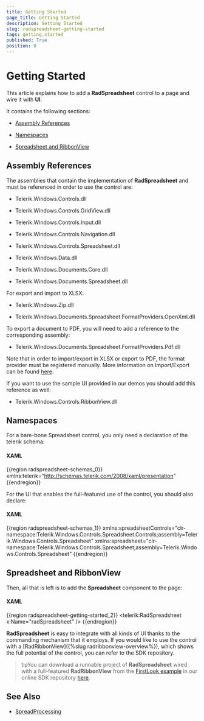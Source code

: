 ```yaml
---
title: Getting Started
page_title: Getting Started
description: Getting Started
slug: radspreadsheet-getting-started
tags: getting,started
published: True
position: 0
---
```


# Getting Started



This article explains how to add a __RadSpreadsheet__ control to a page and wire it with __UI__.
      

It contains the following sections:

* [Assembly References](#assembly-references)

* [Namespaces](#namespaces)

* [Spreadsheet and RibbonView](#spreadsheet-and-ribbonview)

## Assembly References

The assemblies that contain the implementation of __RadSpreadsheet__ and must be referenced in order to use the control are:
        

* Telerik.Windows.Controls.dll

* Telerik.Windows.Controls.GridView.dll

* Telerik.Windows.Controls.Input.dll

* Telerik.Windows.Controls.Navigation.dll

* Telerik.Windows.Controls.Spreadsheet.dll

* Telerik.Windows.Data.dll

* Telerik.Windows.Documents.Core.dll

* Telerik.Windows.Documents.Spreadsheet.dll

For export and import to XLSX:

* Telerik.Windows.Zip.dll

* Telerik.Windows.Documents.Spreadsheet.FormatProviders.OpenXml.dll

To export a document to PDF, you will need to add a reference to the corresponding assembly:

* Telerik.Windows.Documents.Spreadsheet.FormatProviders.Pdf.dll

Note that in order to import/export in XLSX or export to PDF, the format provider must be registered manually. More information on Import/Export can be found [here](https://docs.telerik.com/devtools/document-processing/libraries/radspreadprocessing/formats-and-conversion/import-export-format-providers-manager).

If you want to use the sample UI provided in our demos you should add this reference as well:
        

* Telerik.Windows.Controls.RibbonView.dll

## Namespaces

For a bare-bone Spreadsheet control, you only need a declaration of the telerik schema:

#### __XAML__

{{region radspreadsheet-schemas_0}}
	xmlns:telerik="http://schemas.telerik.com/2008/xaml/presentation"
	{{endregion}}



For the UI that enables the full-featured use of the control, you should also declare:

#### __XAML__

{{region radspreadsheet-schemas_1}}
	xmlns:spreadsheetControls="clr-namespace:Telerik.Windows.Controls.Spreadsheet.Controls;assembly=Telerik.Windows.Controls.Spreadsheet"
	xmlns:spreadsheet="clr-namespace:Telerik.Windows.Controls.Spreadsheet;assembly=Telerik.Windows.Controls.Spreadsheet"
	{{endregion}}







## Spreadsheet and RibbonView

Then, all that is left is to add the __Spreadsheet__ component to the page:
        

#### __XAML__

{{region radspreadsheet-getting-started_2}}
	        <telerik:RadSpreadsheet x:Name="radSpreadsheet" />
	{{endregion}}



__RadSpreadsheet__ is easy to integrate with all kinds of UI thanks to the commanding mechanism that it employs. If you would like to use the control with a [RadRibbonView]({%slug radribbonview-overview%}), which shows the full potential of the control, you can refer to the SDK repository.
        

>tipYou can download a runnable project of __RadSpreadsheet__ wired with a full-featured __RadRibbonView__ from the [FirstLook example](https://github.com/telerik/xaml-sdk/tree/master/Spreadsheet/FirstLook) in our online SDK repository [here](https://github.com/telerik/xaml-sdk).


## See Also

* [SpreadProcessing](https://docs.telerik.com/devtools/document-processing/libraries/radspreadprocessing/overview)

